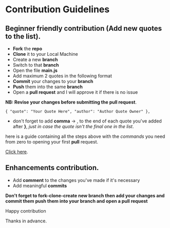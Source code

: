 # Contribution Guidelines

## Beginner friendly contribution (Add new quotes to the list).

- **Fork** the **repo**
- **Clone** it to your Local Machine
- Create a new **branch**
- Switch to that **branch**
- Open the file **main.js**
- Add maximum 2 quotes in the following format
- **Commit** your changes to your **branch**
- **Push** them into the same **branch**
- Open a **pull request** and I will approve it if there is no issue

**NB: Revise your changes before submitting the pull request**.

`
{
    "quote": "Your Quote Here",
    "author": "Author Quote Owner"
},
`

- don't forget to add **comma** -> , to the end of each quote you've added after **}**, _just in case the quote isn't the final one in the list_.

here is a guide containing all the steps above with the _commands_ you need from zero to opening your first **pull** request.

[Click here](https://www.digitalocean.com/community/tutorials/how-to-create-a-pull-request-on-github).

## Enhancements contribution.

- Add **comment** to the changes you've made if it's necessary
- Add meaningful **commits**

**Don't forget to fork-clone-create new branch then add your changes and commit them push them into your branch and open a pull request**

Happy contribution

Thanks in advance.